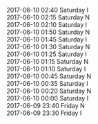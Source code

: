 2017-06-10 02:40 Saturday  I  
2017-06-10 02:15 Saturday  N  
2017-06-10 02:10 Saturday  I  
2017-06-10 01:50 Saturday  N  
2017-06-10 01:45 Saturday  I  
2017-06-10 01:30 Saturday  N  
2017-06-10 01:25 Saturday  I  
2017-06-10 01:15 Saturday  N  
2017-06-10 01:10 Saturday  I  
2017-06-10 00:45 Saturday  N  
2017-06-10 00:35 Saturday  I  
2017-06-10 00:20 Saturday  N  
2017-06-10 00:00 Saturday  I  
2017-06-09 23:40 Friday  N  
2017-06-09 23:30 Friday  I  

